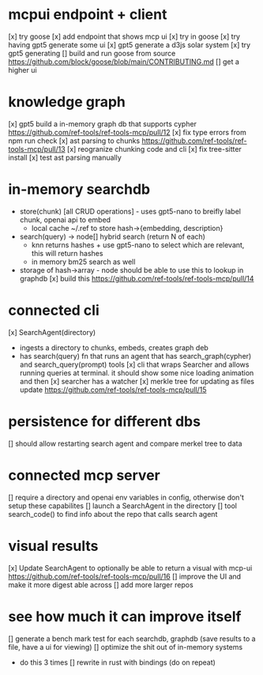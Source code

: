 # mcpui endpoint + client
[x] try goose 
[x] add endpoint that shows mcp ui
  [x] try in goose
[x] try having gpt5 generate some ui
[x] gpt5 generate a d3js solar system
[x] try gpt5 generating
[] build and run goose from source https://github.com/block/goose/blob/main/CONTRIBUTING.md
[] get a higher ui

# knowledge graph
[x] gpt5 build a in-memory graph db that supports cypher https://github.com/ref-tools/ref-tools-mcp/pull/12
  [x] fix type errors from npm run check
[x] ast parsing to chunks https://github.com/ref-tools/ref-tools-mcp/pull/13
  [x] reogranize chunking code and cli 
  [x] fix tree-sitter install
  [x] test ast parsing manually

# in-memory searchdb
- store(chunk) [all CRUD operations] - uses gpt5-nano to breifly label chunk, openai api to embed
  - local cache ~/.ref to store hash->{embedding, description}
- search(query) -> node[] 
  hybrid search (return N of each)
  - knn returns hashes + use gpt5-nano to select which are relevant, this will return hashes
  - in memory bm25 search as well
- storage of hash->array<node> - node should be able to use this to lookup in graphdb
[x] build this https://github.com/ref-tools/ref-tools-mcp/pull/14

# connected cli
[x] SearchAgent(directory)
  - ingests a directory to chunks, embeds, creates graph deb
  - has search(query) fn that runs an agent that has search_graph(cypher) and search_query(prompt) tools
[x] cli that wraps Searcher and allows running queries at terminal. it should show some nice loading animation and then 
[x] searcher has a watcher
[x] merkle tree for updating as files update
https://github.com/ref-tools/ref-tools-mcp/pull/15

# persistence for different dbs
[] should allow restarting search agent and compare merkel tree to data

# connected mcp server
[] require a directory and openai env variables in config, otherwise don't setup these capabilites
[] launch a SearchAgent in the directory
[] tool search_code() to find info about the repo that calls search agent

# visual results
[x] Update SearchAgent to optionally be able to return a visual with mcp-ui https://github.com/ref-tools/ref-tools-mcp/pull/16
[] improve the UI and make it more digest able across
[] add more larger repos

# see how much it can improve itself
[] generate a bench mark test for each searchdb, graphdb (save results to a file, have a ui for viewing)
[] optimize the shit out of in-memory systems
- do this 3 times
[] rewrite in rust with bindings (do on repeat)


